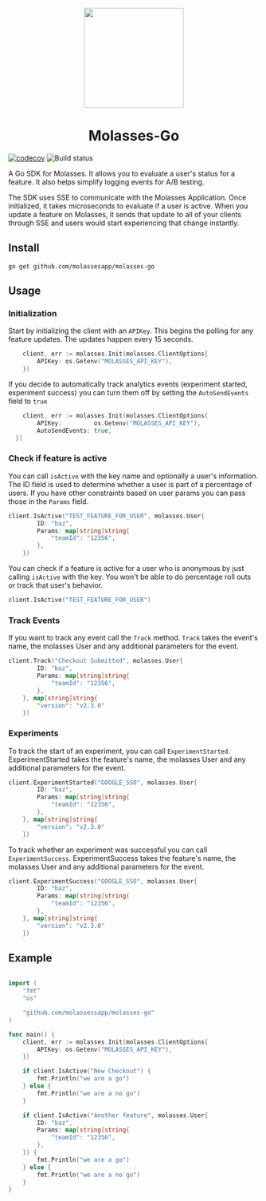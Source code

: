 <p align="center">
<img src="https://raw.githubusercontent.com/molassesapp/molasses-go/main/logo.png" style="margin: 0px auto;" width="200"/></p>

<h1 align="center">Molasses-Go</h1>

[![codecov](https://codecov.io/gh/molassesapp/molasses-go/branch/main/graph/badge.svg)](https://codecov.io/gh/molassesapp/molasses-go)
![Build status](https://github.com/molassesapp/molasses-go/workflows/Go/badge.svg)

A Go SDK for Molasses. It allows you to evaluate a user's status for a feature. It also helps simplify logging events for A/B testing.

The SDK uses SSE to communicate with the Molasses Application. Once initialized, it takes microseconds to evaluate if a user is active. When you update a feature on Molasses, it sends that update to all of your clients through SSE and users would start experiencing that change instantly.

## Install

```
go get github.com/molassesapp/molasses-go
```

## Usage

### Initialization

Start by initializing the client with an `APIKey`. This begins the polling for any feature updates. The updates happen every 15 seconds.

```go
	client, err := molasses.Init(molasses.ClientOptions{
		APIKey: os.Getenv("MOLASSES_API_KEY"),
	})
```

If you decide to automatically track analytics events (experiment started, experiment success) you can turn them off by setting the `AutoSendEvents` field to `true`

```go
	client, err := molasses.Init(molasses.ClientOptions{
		APIKey: 		os.Getenv("MOLASSES_API_KEY"),
		AutoSendEvents: true,
  })
```

### Check if feature is active

You can call `isActive` with the key name and optionally a user's information. The ID field is used to determine whether a user is part of a percentage of users. If you have other constraints based on user params you can pass those in the `Params` field.

```go
client.IsActive("TEST_FEATURE_FOR_USER", molasses.User{
		ID: "baz",
		Params: map[string]string{
			"teamId": "12356",
		},
	})
```

You can check if a feature is active for a user who is anonymous by just calling `isActive` with the key. You won't be able to do percentage roll outs or track that user's behavior.

```go
client.IsActive("TEST_FEATURE_FOR_USER")
```

### Track Events

If you want to track any event call the `Track` method. `Track` takes the event's name, the molasses User and any additional parameters for the event.

```go
client.Track("Checkout Submitted", molasses.User{
		ID: "baz",
		Params: map[string]string{
			"teamId": "12356",
		},
	}, map[string]string{
		"version": "v2.3.0"
	})
```

### Experiments

To track the start of an experiment, you can call `ExperimentStarted`. ExperimentStarted takes the feature's name, the molasses User and any additional parameters for the event.

```go
client.ExperimentStarted("GOOGLE_SSO", molasses.User{
		ID: "baz",
		Params: map[string]string{
			"teamId": "12356",
		},
	}, map[string]string{
		"version": "v2.3.0"
	})
```

To track whether an experiment was successful you can call `ExperimentSuccess`. ExperimentSuccess takes the feature's name, the molasses User and any additional parameters for the event.

```go
client.ExperimentSuccess("GOOGLE_SSO", molasses.User{
		ID: "baz",
		Params: map[string]string{
			"teamId": "12356",
		},
	}, map[string]string{
		"version": "v2.3.0"
	})
```

## Example

```go

import (
	"fmt"
	"os"

	"github.com/molassessapp/molasses-go"
)

func main() {
	client, err := molasses.Init(molasses.ClientOptions{
		APIKey: os.Getenv("MOLASSES_API_KEY"),
	})

	if client.IsActive("New Checkout") {
		fmt.Println("we are a go")
	} else {
		fmt.Println("we are a no go")
	}

	if client.IsActive("Another feature", molasses.User{
		ID: "baz",
		Params: map[string]string{
			"teamId": "12356",
		},
	}) {
		fmt.Println("we are a go")
	} else {
		fmt.Println("we are a no go")
	}
}
```
